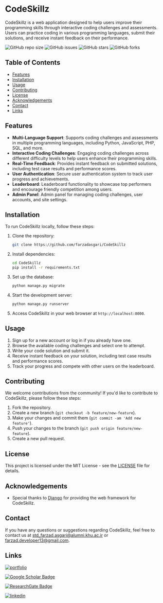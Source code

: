# CodeSkillz

CodeSkillz is a web application designed to help users improve their programming skills through interactive coding challenges and assessments. Users can practice coding in various programming languages, submit their solutions, and receive instant feedback on their performance.

![GitHub repo size](https://img.shields.io/github/repo-size/farzadasgari/CodeSkillz)
![GitHub issues](https://img.shields.io/github/issues/farzadasgari/CodeSkillz)
![GitHub stars](https://img.shields.io/github/stars/farzadasgari/CodeSkillz)
![GitHub forks](https://img.shields.io/github/forks/farzadasgari/CodeSkillz)


## Table of Contents

- [Features](#Features)
- [Installation](#Installation)
- [Usage](#Usage)
- [Contributing](#Contributing)
- [License](#License)
- [Acknowledgements](#Acknowledgements)
- [Contact](#Contact)
- [Links](#Links)


## Features

- **Multi-Language Support**: Supports coding challenges and assessments in multiple programming languages, including Python, JavaScript, PHP, SQL, and more.
- **Interactive Coding Challenges**: Engaging coding challenges across different difficulty levels to help users enhance their programming skills.
- **Real-Time Feedback**: Provides instant feedback on submitted solutions, including test case results and performance scores.
- **User Authentication**: Secure user authentication system to track user progress and achievements.
- **Leaderboard**: Leaderboard functionality to showcase top performers and encourage friendly competition among users.
- **Admin Panel**: Admin panel for managing coding challenges, user accounts, and site settings.

## Installation

To run CodeSkillz locally, follow these steps:

1. Clone the repository:

   ```bash
   git clone https://github.com/farzadasgari/CodeSkillz
   ```

2. Install dependencies:

   ```bash
   cd CodeSkillz
   pip install -r requirements.txt
   ```

3. Set up the database:

   ```bash
   python manage.py migrate
   ```

4. Start the development server:

   ```bash
   python manage.py runserver
   ```

5. Access CodeSkillz in your web browser at `http://localhost:8000`.

## Usage

1. Sign up for a new account or log in if you already have one.
2. Browse the available coding challenges and select one to attempt.
3. Write your code solution and submit it.
4. Receive instant feedback on your solution, including test case results and performance scores.
5. Track your progress and compete with other users on the leaderboard.

## Contributing

We welcome contributions from the community! If you'd like to contribute to CodeSkillz, please follow these steps:

1. Fork the repository.
2. Create a new branch (`git checkout -b feature/new-feature`).
3. Make your changes and commit them (`git commit -am 'Add new feature'`).
4. Push your changes to the branch (`git push origin feature/new-feature`).
5. Create a new pull request.

## License

This project is licensed under the MIT License - see the [LICENSE](https://github.com/farzadasgari/CodeSkillz/blob/ca7da2092f015cd4759f8f91dafdddeca5ca87ea/LICENSE) file for details.

## Acknowledgements

- Special thanks to [Django](https://www.djangoproject.com/) for providing the web framework for CodeSkillz.

## Contact

If you have any questions or suggestions regarding CodeSkillz, feel free to contact us at std_farzad.asgari@alumni.khu.ac.ir or farzad.developer13@gmail.com.

## Links
[![portfolio](https://img.shields.io/badge/my_portfolio-000?style=for-the-badge&logo=ko-fi&logoColor=white)](https://farzadasgari.ir/)


[![Google Scholar Badge](https://img.shields.io/badge/Google%20Scholar-4285F4?logo=googlescholar&logoColor=fff&style=for-the-badge)](https://scholar.google.com/citations?user=Rhue_kkAAAAJ&hl=en)

[![ResearchGate Badge](https://img.shields.io/badge/ResearchGate-0CB?logo=researchgate&logoColor=fff&style=for-the-badge)](https://www.researchgate.net/profile/Farzad-Asgari)

[![linkedin](https://img.shields.io/badge/linkedin-0A66C2?style=for-the-badge&logo=linkedin&logoColor=white)](https://www.linkedin.com/in/farzad-asgari-5a90942b2/)
